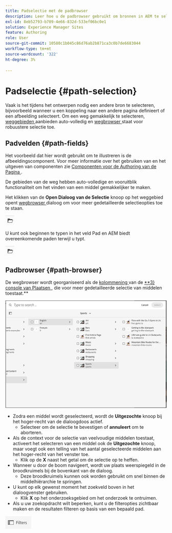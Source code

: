 ```yaml
---
title: Padselectie met de padbrowser
description: Leer hoe u de padbrowser gebruikt om bronnen in AEM te selecteren.
exl-id: 8eb52793-b709-4e66-832d-533ef06bc0e1
solution: Experience Manager Sites
feature: Authoring
role: User
source-git-commit: 10580c1b045c86d76ab2b871ca3c0b7de6683044
workflow-type: tm+mt
source-wordcount: '322'
ht-degree: 3%

---
```


# Padselectie {#path-selection}

Vaak is het tijdens het ontwerpen nodig een andere bron te selecteren, bijvoorbeeld wanneer u een koppeling naar een andere pagina definieert of een afbeelding selecteert. Om een weg gemakkelijk te selecteren, [ weggebieden ](#path-fields) aanbieden auto-volledig en [ wegbrowser ](#path-browser) staat voor robuustere selectie toe.

## Padvelden {#path-fields}

Het voorbeeld dat hier wordt gebruikt om te illustreren is de afbeeldingscomponent. Voor meer informatie over het gebruiken van en het uitgeven van componenten zie [ Componenten voor de Authoring van de Pagina ](/help/sites-cloud/authoring/page-editor/components.md).

De gebieden van de weg hebben auto-volledige en vooruitblik functionaliteit om het vinden van een middel gemakkelijker te maken.

Het klikken van de **Open Dialoog van de Selectie** knoop op het weggebied opent [ wegbrowser ](#path-browser) dialoog om voor meer gedetailleerde selectieopties toe te staan.

![ Open de knoop van de Dialoog van de Selectie ](assets/path-selection-open-selection-dialog.png)

U kunt ook beginnen te typen in het veld Pad en AEM biedt overeenkomende paden terwijl u typt.

![ Open de knoop van de Dialoog van de Selectie ](assets/path-selection-open-selection-dialog.png)

## Padbrowser {#path-browser}

De wegbrowser wordt georganiseerd als de [ kolommening ](/help/sites-cloud/authoring/basic-handling.md#column-view) van de [**3} console van Plaatsen ](/help/sites-cloud/authoring/sites-console/introduction.md), die voor meer gedetailleerde selectie van middelen toestaat.**

![ Browser van de Weg ](/help/sites-cloud/authoring/assets/path-browser.png)

* Zodra een middel wordt geselecteerd, wordt de **Uitgezochte** knoop bij het hoger-recht van de dialoogdoos actief.
   * Selecteer om de selectie te bevestigen of **annuleert** om te aborteren.
* Als de context voor de selectie van veelvoudige middelen toestaat, activeert het selecteren van een middel ook de **Uitgezochte** knoop, maar voegt ook een telling van het aantal geselecteerde middelen aan het hoger-recht van het venster toe.
   * Klik op de **X** naast het getal om de selectie op te heffen.
* Wanneer u door de boom navigeert, wordt uw plaats weerspiegeld in de broodkruimels bij de bovenkant van de dialoog.
   * Deze broodkruimels kunnen ook worden gebruikt om snel binnen de middelhiërarchie te springen.
* U kunt op elk gewenst moment het zoekveld boven in het dialoogvenster gebruiken.
   * Klik **X** op het onderzoeksgebied om het onderzoek te ontruimen.
* Als u uw zoekopdracht wilt beperken, kunt u de filteropties zichtbaar maken en de resultaten filteren op basis van een bepaald pad.

![ de optie van Filters ](assets/path-selection-filters.png)
